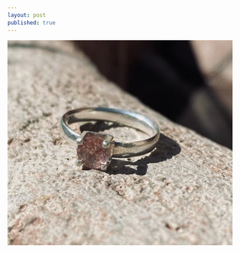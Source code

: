 ```yaml
---
layout: post
published: true
---
```

![halfround_silver_strawberryquartz_7.5.jpg](/images/jewelry/rings/halfround_silver_strawberryquartz_7.5.jpg)
